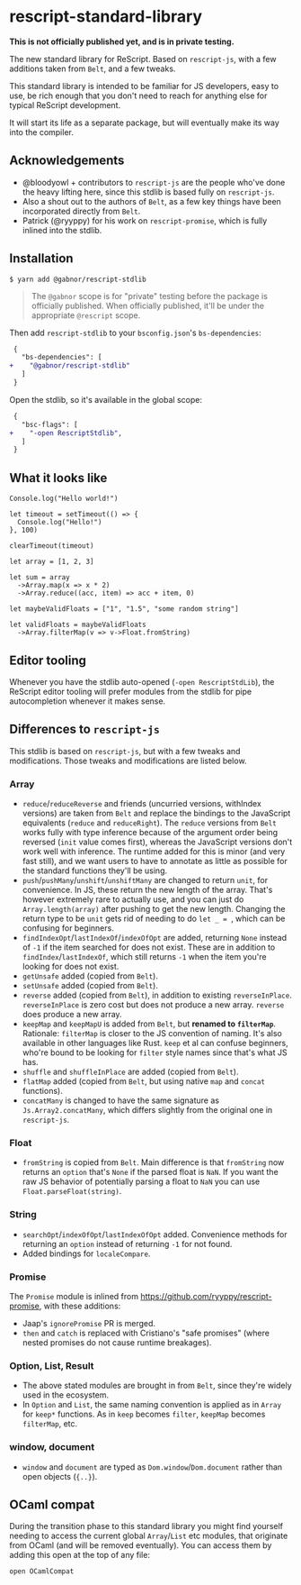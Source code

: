 # rescript-standard-library

**This is not officially published yet, and is in private testing.**

The new standard library for ReScript. Based on `rescript-js`, with a few additions taken from `Belt`, and a few tweaks.

This standard library is intended to be familiar for JS developers, easy to use, be rich enough that you don't need to reach for anything else for typical ReScript development.

It will start its life as a separate package, but will eventually make its way into the compiler.

## Acknowledgements

- @bloodyowl + contributors to `rescript-js` are the people who've done the heavy lifting here, since this stdlib is based fully on `rescript-js`.
- Also a shout out to the authors of `Belt`, as a few key things have been incorporated directly from `Belt`.
- Patrick (@ryyppy) for his work on `rescript-promise`, which is fully inlined into the stdlib.

## Installation

```console
$ yarn add @gabnor/rescript-stdlib
```

> The `@gabnor` scope is for "private" testing before the package is officially published. When officially published, it'll be under the appropriate `@rescript` scope.

Then add `rescript-stdlib` to your `bsconfig.json`'s `bs-dependencies`:

```diff
 {
   "bs-dependencies": [
+    "@gabnor/rescript-stdlib"
   ]
 }
```

Open the stdlib, so it's available in the global scope:

```diff
 {
   "bsc-flags": [
+    "-open RescriptStdlib",
   ]
 }
```

## What it looks like

```rescript
Console.log("Hello world!")

let timeout = setTimeout(() => {
  Console.log("Hello!")
}, 100)

clearTimeout(timeout)

let array = [1, 2, 3]

let sum = array
  ->Array.map(x => x * 2)
  ->Array.reduce((acc, item) => acc + item, 0)

let maybeValidFloats = ["1", "1.5", "some random string"]

let validFloats = maybeValidFloats
  ->Array.filterMap(v => v->Float.fromString)
```

## Editor tooling

Whenever you have the stdlib auto-opened (`-open RescriptStdLib`), the ReScript editor tooling will prefer modules from the stdlib for pipe autocompletion whenever it makes sense.

## Differences to `rescript-js`

This stdlib is based on `rescript-js`, but with a few tweaks and modifications. Those tweaks and modifications are listed below.

### Array

- `reduce`/`reduceReverse` and friends (uncurried versions, withIndex versions) are taken from `Belt` and replace the bindings to the JavaScript equivalents (`reduce` and `reduceRight`). The `reduce` versions from `Belt` works fully with type inference because of the argument order being reversed (`init` value comes first), whereas the JavaScript versions don't work well with inference. The runtime added for this is minor (and very fast still), and we want users to have to annotate as little as possible for the standard functions they'll be using.
- `push`/`pushMany`/`unshift`/`unshiftMany` are changed to return `unit`, for convenience. In JS, these return the new length of the array. That's however extremely rare to actually use, and you can just do `Array.length(array)` after pushing to get the new length. Changing the return type to be `unit` gets rid of needing to do `let _ = `, which can be confusing for beginners.
- `findIndexOpt`/`lastIndexOf`/`indexOfOpt` are added, returning `None` instead of `-1` if the item searched for does not exist. These are in addition to `findIndex`/`lastIndexOf`, which still returns `-1` when the item you're looking for does not exist.
- `getUnsafe` added (copied from `Belt`).
- `setUnsafe` added (copied from `Belt`).
- `reverse` added (copied from `Belt`), in addition to existing `reverseInPlace`. `reverseInPlace` is zero cost but does not produce a new array. `reverse` does produce a new array.
- `keepMap` and `keepMapU` is added from `Belt`, but **renamed to `filterMap`**. Rationale: `filterMap` is closer to the JS convention of naming. It's also available in other languages like Rust. `keep` et al can confuse beginners, who're bound to be looking for `filter` style names since that's what JS has.
- `shuffle` and `shuffleInPlace` are added (copied from `Belt`).
- `flatMap` added (copied from `Belt`, but using native `map` and `concat` functions).
- `concatMany` is changed to have the same signature as `Js.Array2.concatMany`, which differs slightly from the original one in `rescript-js`.

### Float

- `fromString` is copied from `Belt`. Main difference is that `fromString` now returns an `option` that's `None` if the parsed float is `NaN`. If you want the raw JS behavior of potentially parsing a float to `NaN` you can use `Float.parseFloat(string)`.

### String

- `searchOpt`/`indexOfOpt`/`lastIndexOfOpt` added. Convenience methods for returning an `option` instead of returning `-1` for not found.
- Added bindings for `localeCompare`.

### Promise

The `Promise` module is inlined from https://github.com/ryyppy/rescript-promise, with these additions:

- Jaap's `ignorePromise` PR is merged.
- `then` and `catch` is replaced with Cristiano's "safe promises" (where nested promises do not cause runtime breakages).

### Option, List, Result

- The above stated modules are brought in from `Belt`, since they're widely used in the ecosystem.
- In `Option` and `List`, the same naming convention is applied as in `Array` for `keep*` functions. As in `keep` becomes `filter`, `keepMap` becomes `filterMap`, etc.

### window, document

- `window` and `document` are typed as `Dom.window`/`Dom.document` rather than open objects (`{..}`).

## OCaml compat

During the transition phase to this standard library you might find yourself needing to access the current global `Array`/`List` etc modules, that originate from OCaml (and will be removed eventually). You can access them by adding this open at the top of any file:

```rescript
open OCamlCompat
```
